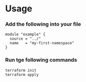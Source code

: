 # Usage

### Add the following into your file
```
module "example" {
  source = "../"
  name   = "my-first-namespace"
}
```

### Run tge following commands
```
terraform init
terraform apply
```